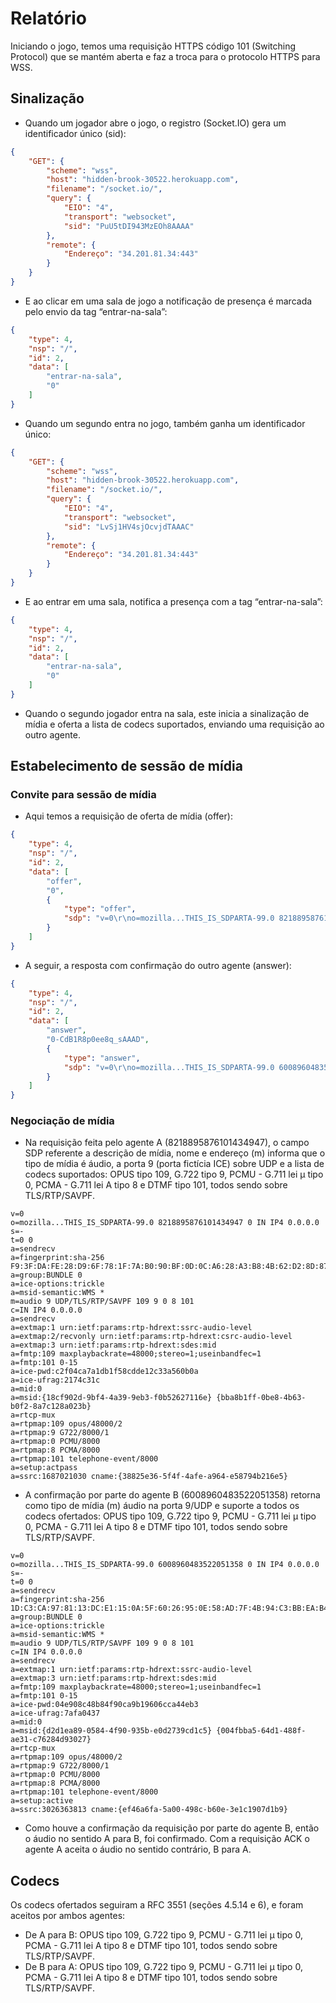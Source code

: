 # Relatório
Iniciando o jogo, temos uma requisição HTTPS código 101 (Switching Protocol) que se mantém aberta e faz a troca para o protocolo HTTPS para WSS. 

## Sinalização
- Quando um jogador abre o jogo, o registro (Socket.IO) gera um identificador único (sid):

```json
{
	"GET": {
		"scheme": "wss",
		"host": "hidden-brook-30522.herokuapp.com",
		"filename": "/socket.io/",
		"query": {
			"EIO": "4",
			"transport": "websocket",
			"sid": "PuU5tDI943MzEOh8AAAA"
		},
		"remote": {
			"Endereço": "34.201.81.34:443"
		}
	}
}
```

- E ao clicar em uma sala de jogo a notificação de presença é marcada pelo envio da tag “entrar-na-sala”:

```json
{
	"type": 4,
	"nsp": "/",
	"id": 2,
	"data": [
		"entrar-na-sala",
		"0"
	]
}
```

- Quando um segundo entra no jogo, também ganha um identificador único:

```json
{
	"GET": {
		"scheme": "wss",
		"host": "hidden-brook-30522.herokuapp.com",
		"filename": "/socket.io/",
		"query": {
			"EIO": "4",
			"transport": "websocket",
			"sid": "LvSj1HV4sjOcvjdTAAAC"
		},
		"remote": {
			"Endereço": "34.201.81.34:443"
		}
	}
}
```
- E ao entrar em uma sala, notifica a presença com a tag “entrar-na-sala”:

```json
{
	"type": 4,
	"nsp": "/",
	"id": 2,
	"data": [
		"entrar-na-sala",
		"0"
	]
}
```

- Quando o segundo jogador entra na sala, este inicia a sinalização de mídia e oferta a lista de codecs suportados, enviando uma requisição ao outro agente.

## Estabelecimento de sessão de mídia

### Convite para sessão de mídia
- Aqui temos a requisição de oferta de mídia (offer):

```json
{
	"type": 4,
	"nsp": "/",
	"id": 2,
	"data": [
		"offer",
		"0",
		{
			"type": "offer",
			"sdp": "v=0\r\no=mozilla...THIS_IS_SDPARTA-99.0 8218895876101434947 0 IN IP4 0.0.0.0\r\ns=-\r\nt=0 0\r\na=sendrecv\r\na=fingerprint:sha-256 F9:3F:DA:FE:28:D9:6F:78:1F:7A:B0:90:BF:0D:0C:A6:28:A3:B8:4B:62:D2:8D:87:7C:D5:19:08:BE:47:27:49\r\na=group:BUNDLE 0\r\na=ice-options:trickle\r\na=msid-semantic:WMS *\r\nm=audio 9 UDP/TLS/RTP/SAVPF 109 9 0 8 101\r\nc=IN IP4 0.0.0.0\r\na=sendrecv\r\na=extmap:1 urn:ietf:params:rtp-hdrext:ssrc-audio-level\r\na=extmap:2/recvonly urn:ietf:params:rtp-hdrext:csrc-audio-level\r\na=extmap:3 urn:ietf:params:rtp-hdrext:sdes:mid\r\na=fmtp:109 maxplaybackrate=48000;stereo=1;useinbandfec=1\r\na=fmtp:101 0-15\r\na=ice-pwd:c2f04ca7a1db1f58cdde12c33a560b0a\r\na=ice-ufrag:2174c31c\r\na=mid:0\r\na=msid:{18cf902d-9bf4-4a39-9eb3-f0b52627116e} {bba8b1ff-0be8-4b63-b0f2-8a7c128a023b}\r\na=rtcp-mux\r\na=rtpmap:109 opus/48000/2\r\na=rtpmap:9 G722/8000/1\r\na=rtpmap:0 PCMU/8000\r\na=rtpmap:8 PCMA/8000\r\na=rtpmap:101 telephone-event/8000\r\na=setup:actpass\r\na=ssrc:1687021030 cname:{38825e36-5f4f-4afe-a964-e58794b216e5}\r\n"
		}
	]
}
```

- A seguir, a resposta com confirmação do outro agente (answer):

```json
{
	"type": 4,
	"nsp": "/",
	"id": 2,
	"data": [
		"answer",
		"0-CdB1R8p0ee8q_sAAAD",
		{
			"type": "answer",
			"sdp": "v=0\r\no=mozilla...THIS_IS_SDPARTA-99.0 6008960483522051358 0 IN IP4 0.0.0.0\r\ns=-\r\nt=0 0\r\na=sendrecv\r\na=fingerprint:sha-256 1D:C3:CA:97:81:13:DC:E1:15:0A:5F:60:26:95:0E:58:AD:7F:4B:94:C3:BB:EA:B4:73:EA:BA:2A:1C:77:81:A1\r\na=group:BUNDLE 0\r\na=ice-options:trickle\r\na=msid-semantic:WMS *\r\nm=audio 9 UDP/TLS/RTP/SAVPF 109 9 0 8 101\r\nc=IN IP4 0.0.0.0\r\na=sendrecv\r\na=extmap:1 urn:ietf:params:rtp-hdrext:ssrc-audio-level\r\na=extmap:3 urn:ietf:params:rtp-hdrext:sdes:mid\r\na=fmtp:109 maxplaybackrate=48000;stereo=1;useinbandfec=1\r\na=fmtp:101 0-15\r\na=ice-pwd:04e908c48b84f90ca9b19606cca44eb3\r\na=ice-ufrag:7afa0437\r\na=mid:0\r\na=msid:{d2d1ea89-0584-4f90-935b-e0d2739cd1c5} {004fbba5-64d1-488f-ae31-c76284d93027}\r\na=rtcp-mux\r\na=rtpmap:109 opus/48000/2\r\na=rtpmap:9 G722/8000/1\r\na=rtpmap:0 PCMU/8000\r\na=rtpmap:8 PCMA/8000\r\na=rtpmap:101 telephone-event/8000\r\na=setup:active\r\na=ssrc:3026363813 cname:{ef46a6fa-5a00-498c-b60e-3e1c1907d1b9}\r\n"
		}
	]
}
```

### Negociação de mídia
- Na requisição feita pelo agente A (8218895876101434947), o campo SDP referente a descrição de mídia, nome e endereço (m) informa que o tipo de mídia é áudio, 
a porta 9 (porta fictícia ICE) sobre UDP e a lista de codecs suportados: 
OPUS tipo 109, G.722 tipo 9, PCMU - G.711 lei μ tipo 0, PCMA - G.711 lei A tipo 8 e DTMF tipo 101, todos sendo sobre TLS/RTP/SAVPF. 

```sdp
v=0
o=mozilla...THIS_IS_SDPARTA-99.0 8218895876101434947 0 IN IP4 0.0.0.0
s=-
t=0 0
a=sendrecv
a=fingerprint:sha-256 F9:3F:DA:FE:28:D9:6F:78:1F:7A:B0:90:BF:0D:0C:A6:28:A3:B8:4B:62:D2:8D:87:7C:D5:19:08:BE:47:27:49
a=group:BUNDLE 0
a=ice-options:trickle
a=msid-semantic:WMS *
m=audio 9 UDP/TLS/RTP/SAVPF 109 9 0 8 101
c=IN IP4 0.0.0.0
a=sendrecv
a=extmap:1 urn:ietf:params:rtp-hdrext:ssrc-audio-level
a=extmap:2/recvonly urn:ietf:params:rtp-hdrext:csrc-audio-level
a=extmap:3 urn:ietf:params:rtp-hdrext:sdes:mid
a=fmtp:109 maxplaybackrate=48000;stereo=1;useinbandfec=1
a=fmtp:101 0-15
a=ice-pwd:c2f04ca7a1db1f58cdde12c33a560b0a
a=ice-ufrag:2174c31c
a=mid:0
a=msid:{18cf902d-9bf4-4a39-9eb3-f0b52627116e} {bba8b1ff-0be8-4b63-b0f2-8a7c128a023b}
a=rtcp-mux
a=rtpmap:109 opus/48000/2
a=rtpmap:9 G722/8000/1
a=rtpmap:0 PCMU/8000
a=rtpmap:8 PCMA/8000
a=rtpmap:101 telephone-event/8000
a=setup:actpass
a=ssrc:1687021030 cname:{38825e36-5f4f-4afe-a964-e58794b216e5}
```

- A confirmação por parte do agente B (6008960483522051358) retorna como tipo de mídia (m) áudio na porta 9/UDP e suporte a todos os codecs ofertados: 
OPUS tipo 109, G.722 tipo 9, PCMU - G.711 lei μ tipo 0, PCMA - G.711 lei A tipo 8 e DTMF tipo 101, todos sendo sobre TLS/RTP/SAVPF.

```sdp
v=0
o=mozilla...THIS_IS_SDPARTA-99.0 6008960483522051358 0 IN IP4 0.0.0.0
s=-
t=0 0
a=sendrecv
a=fingerprint:sha-256 1D:C3:CA:97:81:13:DC:E1:15:0A:5F:60:26:95:0E:58:AD:7F:4B:94:C3:BB:EA:B4:73:EA:BA:2A:1C:77:81:A1
a=group:BUNDLE 0
a=ice-options:trickle
a=msid-semantic:WMS *
m=audio 9 UDP/TLS/RTP/SAVPF 109 9 0 8 101
c=IN IP4 0.0.0.0
a=sendrecv
a=extmap:1 urn:ietf:params:rtp-hdrext:ssrc-audio-level
a=extmap:3 urn:ietf:params:rtp-hdrext:sdes:mid
a=fmtp:109 maxplaybackrate=48000;stereo=1;useinbandfec=1
a=fmtp:101 0-15
a=ice-pwd:04e908c48b84f90ca9b19606cca44eb3
a=ice-ufrag:7afa0437
a=mid:0
a=msid:{d2d1ea89-0584-4f90-935b-e0d2739cd1c5} {004fbba5-64d1-488f-ae31-c76284d93027}
a=rtcp-mux
a=rtpmap:109 opus/48000/2
a=rtpmap:9 G722/8000/1
a=rtpmap:0 PCMU/8000
a=rtpmap:8 PCMA/8000
a=rtpmap:101 telephone-event/8000
a=setup:active
a=ssrc:3026363813 cname:{ef46a6fa-5a00-498c-b60e-3e1c1907d1b9}
```
- Como houve a confirmação da requisição por parte do agente B, então o áudio no sentido A para B, foi confirmado. 
Com a requisição ACK o agente A aceita o áudio no sentido contrário, B para A.

## Codecs
Os codecs ofertados seguiram a RFC 3551 (seções 4.5.14 e 6), e foram aceitos por ambos agentes:

- De A para B: OPUS tipo 109, G.722 tipo 9, PCMU - G.711 lei μ tipo 0, PCMA - G.711 lei A tipo 8 e DTMF tipo 101, todos sendo sobre TLS/RTP/SAVPF.
- De B para A: OPUS tipo 109, G.722 tipo 9, PCMU - G.711 lei μ tipo 0, PCMA - G.711 lei A tipo 8 e DTMF tipo 101, todos sendo sobre TLS/RTP/SAVPF.
